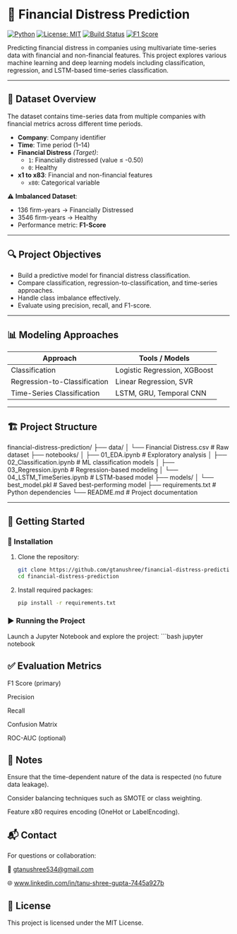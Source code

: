 # 💼 Financial Distress Prediction

[![Python](https://img.shields.io/badge/Python-3.8%2B-blue.svg)](https://www.python.org/)
[![License: MIT](https://img.shields.io/badge/License-MIT-green.svg)](https://opensource.org/licenses/MIT)
[![Build Status](https://img.shields.io/badge/Status-Active-brightgreen.svg)]()
[![F1 Score](https://img.shields.io/badge/Evaluation-F1--Score-important)]()

Predicting financial distress in companies using multivariate time-series data with financial and non-financial features. This project explores various machine learning and deep learning models including classification, regression, and LSTM-based time-series classification.

---

## 📁 Dataset Overview

The dataset contains time-series data from multiple companies with financial metrics across different time periods.

- **Company**: Company identifier
- **Time**: Time period (1–14)
- **Financial Distress** *(Target)*:
  - `1`: Financially distressed (value ≤ -0.50)
  - `0`: Healthy
- **x1 to x83**: Financial and non-financial features  
  - `x80`: Categorical variable

⚠️ **Imbalanced Dataset**:
- 136 firm-years → Financially Distressed  
- 3546 firm-years → Healthy  
- Performance metric: **F1-Score**

---

## 🔍 Project Objectives

- Build a predictive model for financial distress classification.
- Compare classification, regression-to-classification, and time-series approaches.
- Handle class imbalance effectively.
- Evaluate using precision, recall, and F1-score.

---

## 📊 Modeling Approaches

| Approach                        | Tools / Models                   |
|-------------------------------|----------------------------------|
| Classification                | Logistic Regression, XGBoost     |
| Regression-to-Classification | Linear Regression, SVR           |
| Time-Series Classification    | LSTM, GRU, Temporal CNN          |

---

## 🏗️ Project Structure

financial-distress-prediction/
├── data/
│ └── Financial Distress.csv # Raw dataset
├── notebooks/
│ ├── 01_EDA.ipynb # Exploratory analysis
│ ├── 02_Classification.ipynb # ML classification models
│ ├── 03_Regression.ipynb # Regression-based modeling
│ └── 04_LSTM_TimeSeries.ipynb # LSTM-based model
├── models/
│ └── best_model.pkl # Saved best-performing model
├── requirements.txt # Python dependencies
└── README.md # Project documentation

---

## 🚀 Getting Started

### 🔧 Installation

1. Clone the repository:
   ```bash
   git clone https://github.com/gtanushree/financial-distress-prediction.git
   cd financial-distress-prediction

2. Install required packages:
    ```bash
    pip install -r requirements.txt

### ▶️ Running the Project
Launch a Jupyter Notebook and explore the project:
    ```bash
    jupyter notebook

## ✅ Evaluation Metrics
F1 Score (primary)

Precision

Recall

Confusion Matrix

ROC-AUC (optional)

## 📌 Notes
Ensure that the time-dependent nature of the data is respected (no future data leakage).

Consider balancing techniques such as SMOTE or class weighting.

Feature x80 requires encoding (OneHot or LabelEncoding).

## 📬 Contact
For questions or collaboration:

📧 gtanushree534@gmail.com

🌐 www.linkedin.com/in/tanu-shree-gupta-7445a927b

## 📝 License
This project is licensed under the MIT License.
   

